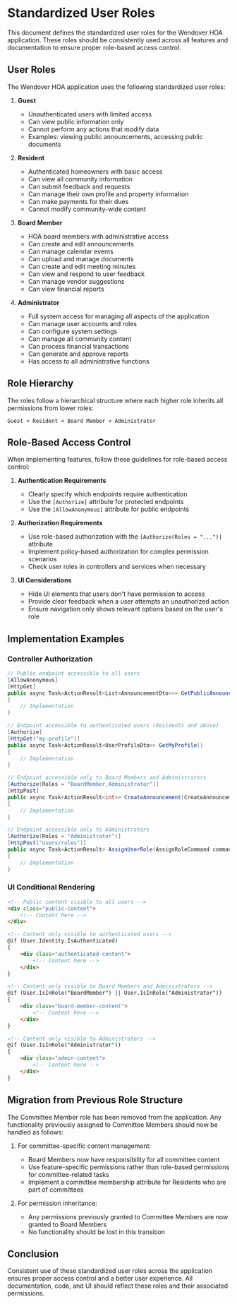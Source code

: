 # Standardized User Roles

This document defines the standardized user roles for the Wendover HOA application. These roles should be consistently used across all features and documentation to ensure proper role-based access control.

## User Roles

The Wendover HOA application uses the following standardized user roles:

1. **Guest**
   - Unauthenticated users with limited access
   - Can view public information only
   - Cannot perform any actions that modify data
   - Examples: viewing public announcements, accessing public documents

2. **Resident**
   - Authenticated homeowners with basic access
   - Can view all community information
   - Can submit feedback and requests
   - Can manage their own profile and property information
   - Can make payments for their dues
   - Cannot modify community-wide content

3. **Board Member**
   - HOA board members with administrative access
   - Can create and edit announcements
   - Can manage calendar events
   - Can upload and manage documents
   - Can create and edit meeting minutes
   - Can view and respond to user feedback
   - Can manage vendor suggestions
   - Can view financial reports

4. **Administrator**
   - Full system access for managing all aspects of the application
   - Can manage user accounts and roles
   - Can configure system settings
   - Can manage all community content
   - Can process financial transactions
   - Can generate and approve reports
   - Has access to all administrative functions

## Role Hierarchy

The roles follow a hierarchical structure where each higher role inherits all permissions from lower roles:

```
Guest < Resident < Board Member < Administrator
```

## Role-Based Access Control

When implementing features, follow these guidelines for role-based access control:

1. **Authentication Requirements**
   - Clearly specify which endpoints require authentication
   - Use the `[Authorize]` attribute for protected endpoints
   - Use the `[AllowAnonymous]` attribute for public endpoints

2. **Authorization Requirements**
   - Use role-based authorization with the `[Authorize(Roles = "...")]` attribute
   - Implement policy-based authorization for complex permission scenarios
   - Check user roles in controllers and services when necessary

3. **UI Considerations**
   - Hide UI elements that users don't have permission to access
   - Provide clear feedback when a user attempts an unauthorized action
   - Ensure navigation only shows relevant options based on the user's role

## Implementation Examples

### Controller Authorization

```csharp
// Public endpoint accessible to all users
[AllowAnonymous]
[HttpGet]
public async Task<ActionResult<List<AnnouncementDto>>> GetPublicAnnouncements()
{
    // Implementation
}

// Endpoint accessible to authenticated users (Residents and above)
[Authorize]
[HttpGet("my-profile")]
public async Task<ActionResult<UserProfileDto>> GetMyProfile()
{
    // Implementation
}

// Endpoint accessible only to Board Members and Administrators
[Authorize(Roles = "BoardMember,Administrator")]
[HttpPost]
public async Task<ActionResult<int>> CreateAnnouncement(CreateAnnouncementCommand command)
{
    // Implementation
}

// Endpoint accessible only to Administrators
[Authorize(Roles = "Administrator")]
[HttpPost("users/roles")]
public async Task<ActionResult> AssignUserRole(AssignRoleCommand command)
{
    // Implementation
}
```

### UI Conditional Rendering

```html
<!-- Public content visible to all users -->
<div class="public-content">
    <!-- Content here -->
</div>

<!-- Content only visible to authenticated users -->
@if (User.Identity.IsAuthenticated)
{
    <div class="authenticated-content">
        <!-- Content here -->
    </div>
}

<!-- Content only visible to Board Members and Administrators -->
@if (User.IsInRole("BoardMember") || User.IsInRole("Administrator"))
{
    <div class="board-member-content">
        <!-- Content here -->
    </div>
}

<!-- Content only visible to Administrators -->
@if (User.IsInRole("Administrator"))
{
    <div class="admin-content">
        <!-- Content here -->
    </div>
}
```

## Migration from Previous Role Structure

The Committee Member role has been removed from the application. Any functionality previously assigned to Committee Members should now be handled as follows:

1. For committee-specific content management:
   - Board Members now have responsibility for all committee content
   - Use feature-specific permissions rather than role-based permissions for committee-related tasks
   - Implement a committee membership attribute for Residents who are part of committees

2. For permission inheritance:
   - Any permissions previously granted to Committee Members are now granted to Board Members
   - No functionality should be lost in this transition

## Conclusion

Consistent use of these standardized user roles across the application ensures proper access control and a better user experience. All documentation, code, and UI should reflect these roles and their associated permissions.
